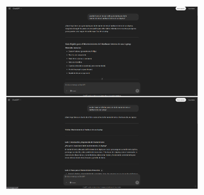 ![Prompt Manual](/Practica1/PromtsImagenes/PromptManual.png)
![Prompt Manual](/Practica1/PromtsImagenes/PromptTrifoliar.png)